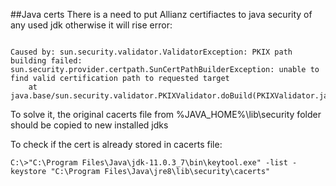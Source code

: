 ##Java certs 
There is a need to put Allianz certifiactes to java security of any used jdk otherwise it will rise error:
```

Caused by: sun.security.validator.ValidatorException: PKIX path building failed: sun.security.provider.certpath.SunCertPathBuilderException: unable to find valid certification path to requested target
	at java.base/sun.security.validator.PKIXValidator.doBuild(PKIXValidator.java:439)

``` 
To solve it, the original cacerts file from %JAVA_HOME%\lib\security folder should be copied to new installed jdks

To check if the cert is already stored in cacerts file:

```
C:\>"C:\Program Files\Java\jdk-11.0.3_7\bin\keytool.exe" -list -keystore "C:\Program Files\Java\jre8\lib\security\cacerts"
``` 